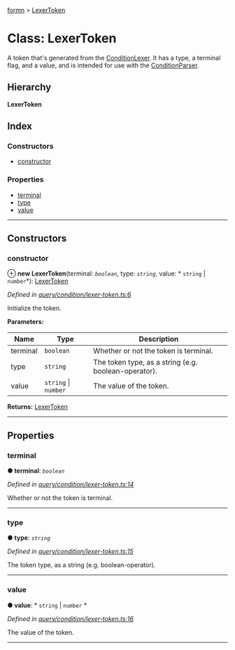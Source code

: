 [formn](../README.md) > [LexerToken](../classes/lexertoken.md)

# Class: LexerToken

A token that's generated from the [ConditionLexer](conditionlexer.md). It has a type, a terminal flag, and a value, and is intended for use with the [ConditionParser](conditionparser.md).

## Hierarchy

**LexerToken**

## Index

### Constructors

* [constructor](lexertoken.md#constructor)

### Properties

* [terminal](lexertoken.md#terminal)
* [type](lexertoken.md#type)
* [value](lexertoken.md#value)

---

## Constructors

<a id="constructor"></a>

###  constructor

⊕ **new LexerToken**(terminal: *`boolean`*, type: *`string`*, value: * `string` &#124; `number`*): [LexerToken](lexertoken.md)

*Defined in [query/condition/lexer-token.ts:6](https://github.com/benbotto/formn/blob/f28037b/src/query/condition/lexer-token.ts#L6)*

Initialize the token.

**Parameters:**

| Name | Type | Description |
| ------ | ------ | ------ |
| terminal | `boolean` |  Whether or not the token is terminal. |
| type | `string` |  The token type, as a string (e.g. boolean-operator). |
| value |  `string` &#124; `number`|  The value of the token. |

**Returns:** [LexerToken](lexertoken.md)

___

## Properties

<a id="terminal"></a>

###  terminal

**● terminal**: *`boolean`*

*Defined in [query/condition/lexer-token.ts:14](https://github.com/benbotto/formn/blob/f28037b/src/query/condition/lexer-token.ts#L14)*

Whether or not the token is terminal.

___
<a id="type"></a>

###  type

**● type**: *`string`*

*Defined in [query/condition/lexer-token.ts:15](https://github.com/benbotto/formn/blob/f28037b/src/query/condition/lexer-token.ts#L15)*

The token type, as a string (e.g. boolean-operator).

___
<a id="value"></a>

###  value

**● value**: * `string` &#124; `number`
*

*Defined in [query/condition/lexer-token.ts:16](https://github.com/benbotto/formn/blob/f28037b/src/query/condition/lexer-token.ts#L16)*

The value of the token.

___

